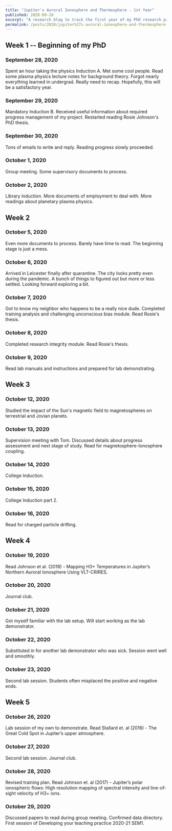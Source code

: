 ```yaml
---
title: "Jupiter's Auroral Ionosphere and Thermosphere - 1st Year"
published: 2020-09-28
excerpt: "A research blog to track the first year of my PhD research project at University of Leicester. "
permalink: /posts/2020/jupiter%27s-auroral-ionosphere-and-thermosphere
---
```



## Week 1 -- Beginning of my PhD
### September 28, 2020
Spent an hour taking the physics Induction A. Met some cool people. Read some plasma physics lecture notes for background theory. Forgot nearly everything learned in undergrad. Really need to recap. Hopefully, this will be a satisfactory year.

### September 29, 2020
Mandatory Induction B. Received useful information about required progress management of my project. Restarted reading Rosie Johnson's PhD thesis.

### September 30, 2020
Tons of emails to write and reply. Reading progress slowly proceeded. 

### October 1, 2020
Group meeting. Some supervisory documents to process. 

### October 2, 2020
Library induction. More documents of employment to deal with. More readings about planetary plasma physics. 


## Week 2
### October 5, 2020
Even more documents to process. Barely have time to read. The beginning stage is just a mess. 

### October 6, 2020
Arrived in Leicester finally after quarantine. The city looks pretty even during the pandemic. A bunch of things to figured out but more or less settled. Looking forward exploring a bit. 

### October 7, 2020
Got to know my neighbor who happens to be a really nice dude. Completed training analysis and challenging unconscious bias module. Read Rosie's thesis.

### October 8, 2020
Completed research integrity module. Read Rosie's thesis.

### October 9, 2020
Read lab manuals and instructions and prepared for lab demonstrating. 


## Week 3
### October 12, 2020
Studied the impact of the Sun's magnetic field to magnetospheres on terrestrial and Jovian planets. 

### October 13, 2020
Supervision meeting with Tom. Discussed details about progress assessment and next stage of study. Read for magnetosphere-Ionosphere coupling. 

### October 14, 2020
College Induction. 

### October 15, 2020
College Induction part 2. 

### October 16, 2020
Read for charged particle drifting. 


## Week 4
### October 19, 2020
Read Johnson et al. (2018) - Mapping H3+ Temperatures in Jupiter’s Northern Auroral Ionosphere Using VLT-CRIRES.

### October 20, 2020
Journal club. 

### October 21, 2020
Got myself familiar with the lab setup. Will start working as the lab demonstrator. 

### October 22, 2020
Substituted in for another lab demonstrator who was sick. Session went well and smoothly.

### October 23, 2020
Second lab session. Students often misplaced the positive and negative ends. 


## Week 5
### October 26, 2020
Lab session of my own to demonstrate. Read Stallard et. al (2016) - The Great Cold Spot in Jupiter’s upper atmosphere.

### October 27, 2020
Second lab session. Journal club. 

### October 28, 2020
Revised training plan. Read Johnson et. al (2017) - Jupiter’s polar ionospheric flows: High resolution mapping of spectral intensity and line-of-sight velocity of H3+ ions.

### October 29, 2020
Discussed papers to read during group meeting. Confirmed data directory. First session of Developing your teaching practice 2020-21 SEM1. 